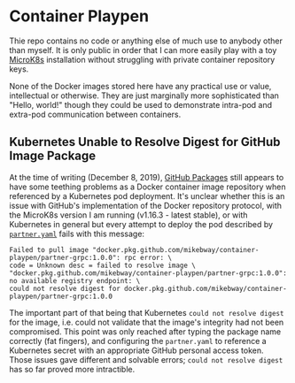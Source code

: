 # Container Playpen

Thie repo contains no code or anything else of much use to anybody other than myself. It is only public
in order that I can more easily play with a toy [MicroK8s](https://microk8s.io/) installation without
struggling with private container repository keys.

None of the Docker images stored here have any practical use or value, intellectual or otherwise. They
are just marginally more sophisticated than "Hello, world!" though they could be used to demonstrate intra-pod
and extra-pod communication between containers.

## Kubernetes Unable to Resolve Digest for GitHub Image Package

At the time of writing (December 8, 2019), [GitHub Packages](https://github.com/features/packages) still appears
to have some teething problems as a Docker container image repository when referenced by a Kubernetes pod deployment.
It's unclear whether this is an issue with GitHub's implementation of the Docker repository protocol, with the
MicroK8s version I am running (v1.16.3 - latest stable), or with Kubernetes in general but every attempt to
deploy the pod described by [`partner.yaml`](partner.yaml) fails with this message:

```text
Failed to pull image "docker.pkg.github.com/mikebway/container-playpen/partner-grpc:1.0.0": rpc error: \
code = Unknown desc = failed to resolve image \
"docker.pkg.github.com/mikebway/container-playpen/partner-grpc:1.0.0": no available registry endpoint: \
could not resolve digest for docker.pkg.github.com/mikebway/container-playpen/partner-grpc:1.0.0
```

The important part of that being that Kubernetes `could not resolve digest` for the image, i.e. could not validate
that the image's integrity had not been compromised. This point was only reached after typing the package name
correctly (fat fingers), and configuring the `partner.yaml` to reference a Kubernetes secret with an appropriate
GitHub personal access token. Those issues gave different and solvable errors; `could not resolve digest` has so far
proved more intractible.
